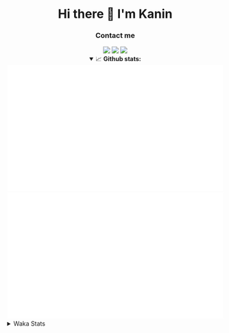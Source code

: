 <div align="center">
 <h1>Hi there 👋 I'm Kanin</h1>
 <h3>Contact me</h3>
 <a href="mailto:im@kanin.dev"><img src="https://img.shields.io/badge/gmail-%23D14836.svg?&style=for-the-badge&logo=gmail&logoColor=white"/></a>
 <a href="https://twitter.com/KaninDev"><img src="https://img.shields.io/badge/twitter-%231DA1F2.svg?&style=for-the-badge&logo=twitter&logoColor=white"/></a>
 <a href="https://www.linkedin.com/in/KaninDev"><img src="https://img.shields.io/badge/linkedin-%230077B5.svg?&style=for-the-badge&logo=linkedin&logoColor=white"/></a>
<details open>
  <summary>📈 <b>Github stats:</b></summary>
  <img src="https://github.com/Kanin/Kanin/blob/master/scripts/GitHubStats/generated/overview.svg"/>
  <img src="https://github.com/Kanin/Kanin/blob/master/scripts/GitHubStats/generated/languages.svg"/>
</details>
</div>

<details>
 <summary>Waka Stats</summary>

<!--START_SECTION:waka-->
![Profile Views](http://img.shields.io/badge/Profile%20Views-72-blue)

![Lines of code](https://img.shields.io/badge/From%20Hello%20World%20I%27ve%20Written-785223%20lines%20of%20code-blue)

**🐱 My Github Data** 

> 🏆 261 Contributions in the Year 2020
 > 
> 📦 3.5 kB Used in Github's Storage 
 > 
> 🚫 Not Opted to Hire
 > 
> 📜 14 Public Repositories
 > 
> 🔑 8 Private Repositories 

**I'm an Early 🐤** 

```text
🌞 Morning    92 commits     ███████░░░░░░░░░░░░░░░░░░   28.93% 
🌆 Daytime    108 commits    ████████░░░░░░░░░░░░░░░░░   33.96% 
🌃 Evening    64 commits     █████░░░░░░░░░░░░░░░░░░░░   20.13% 
🌙 Night      54 commits     ████░░░░░░░░░░░░░░░░░░░░░   16.98%

```
📅 **I'm Most Productive on Monday** 

```text
Monday       74 commits     █████░░░░░░░░░░░░░░░░░░░░   23.27% 
Tuesday      36 commits     ██░░░░░░░░░░░░░░░░░░░░░░░   11.32% 
Wednesday    45 commits     ███░░░░░░░░░░░░░░░░░░░░░░   14.15% 
Thursday     27 commits     ██░░░░░░░░░░░░░░░░░░░░░░░   8.49% 
Friday       30 commits     ██░░░░░░░░░░░░░░░░░░░░░░░   9.43% 
Saturday     38 commits     ███░░░░░░░░░░░░░░░░░░░░░░   11.95% 
Sunday       68 commits     █████░░░░░░░░░░░░░░░░░░░░   21.38%

```


📊 **This Week I Spent My Time On** 

```text
⌚︎ Time Zone: America/New_York

💬 Programming Languages: 
SCSS                     5 hrs 12 mins       █████████░░░░░░░░░░░░░░░░   39.07% 
Python                   3 hrs 31 mins       ██████░░░░░░░░░░░░░░░░░░░   26.5% 
virtualenv               1 hr 34 mins        ███░░░░░░░░░░░░░░░░░░░░░░   11.81% 
Markdown                 1 hr 8 mins         ██░░░░░░░░░░░░░░░░░░░░░░░   8.59% 
Other                    1 hr 8 mins         ██░░░░░░░░░░░░░░░░░░░░░░░   8.57%

🔥 Editors: 
PyCharm                  6 hrs 44 mins       ████████████░░░░░░░░░░░░░   50.65% 
IntelliJ                 6 hrs 34 mins       ████████████░░░░░░░░░░░░░   49.35%

🐱‍💻 Projects: 
Kanin                    8 hrs 36 mins       ████████████████░░░░░░░░░   64.63% 
PyPixel                  1 hr 46 mins        ███░░░░░░░░░░░░░░░░░░░░░░   13.27% 
Naila.bot                1 hr 32 mins        ███░░░░░░░░░░░░░░░░░░░░░░   11.62% 
Tests                    52 mins             █░░░░░░░░░░░░░░░░░░░░░░░░   6.55% 
Markdown2PNG             13 mins             ░░░░░░░░░░░░░░░░░░░░░░░░░   1.64%

💻 Operating System: 
Linux                    13 hrs 19 mins      █████████████████████████   100.0%

```

**I Mostly Code in Python** 

```text
Python                   18 repos            ██████████████████░░░░░░░   72.0% 
JavaScript               4 repos             ████░░░░░░░░░░░░░░░░░░░░░   16.0% 
Kotlin                   1 repos             █░░░░░░░░░░░░░░░░░░░░░░░░   4.0% 
HTML                     1 repos             █░░░░░░░░░░░░░░░░░░░░░░░░   4.0% 
Java                     1 repos             █░░░░░░░░░░░░░░░░░░░░░░░░   4.0%

```


**Timeline**

![Chart not found](https://github.com/Kanin/Kanin/blob/master/charts/bar_graph.png) 


<!--END_SECTION:waka-->
</details>
